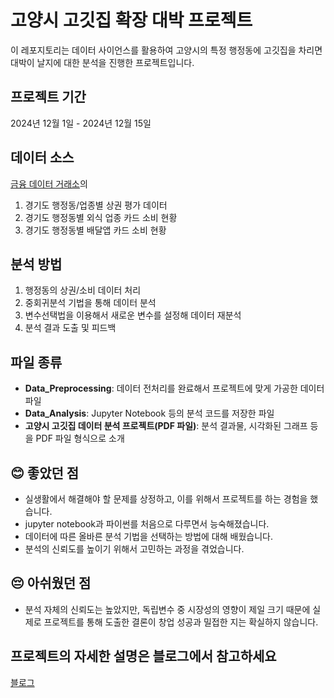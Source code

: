 # 고양시 고깃집 확장 대박 프로젝트
이 레포지토리는 데이터 사이언스를 활용하여 고양시의 특정 행정동에 고깃집을 차리면 대박이 날지에 대한 분석을 진행한 프로젝트입니다.

## 프로젝트 기간
2024년 12월 1일 - 2024년 12월 15일

## 데이터 소스
[금융 데이터 거래소](https://example-link.com)의
1. 경기도 행정동/업종별 상권 평가 데이터
2. 경기도 행정동별 외식 업종 카드 소비 현황
3. 경기도 행정동별 배달앱 카드 소비 현황

## 분석 방법
1. 행정동의 상권/소비 데이터 처리
2. 중회귀분석 기법을 통해 데이터 분석
3. 변수선택법을 이용해서 새로운 변수를 설정해 데이터 재분석
5. 분석 결과 도출 및 피드백

## 파일 종류
- **Data_Preprocessing**: 데이터 전처리를 완료해서 프로젝트에 맞게 가공한 데이터 파일
- **Data_Analysis**: Jupyter Notebook 등의 분석 코드를 저장한 파일
- **고양시 고깃집 데이터 분석 프로젝트(PDF 파일)**: 분석 결과물, 시각화된 그래프 등을 PDF 파일 형식으로 소개

## 😊 좋았던 점
- 실생활에서 해결해야 할 문제를 상정하고, 이를 위해서 프로젝트를 하는 경험을 했습니다.
- jupyter notebook과 파이썬를 처음으로 다루면서 능숙해졌습니다.
- 데이터에 따른 올바른 분석 기법을 선택하는 방법에 대해 배웠습니다.
- 분석의 신뢰도를 높이기 위해서 고민하는 과정을 겪었습니다.

## 😔 아쉬웠던 점
- 분석 자체의 신뢰도는 높았지만, 독립변수 중 시장성의 영향이 제일 크기 때문에 실제로 프로젝트를 통해 도출한 결론이 창업 성공과 밀접한 지는 확실하지 않습니다.

## 프로젝트의 자세한 설명은 블로그에서 참고하세요
[블로그](https://jun10920.tistory.com/18)
